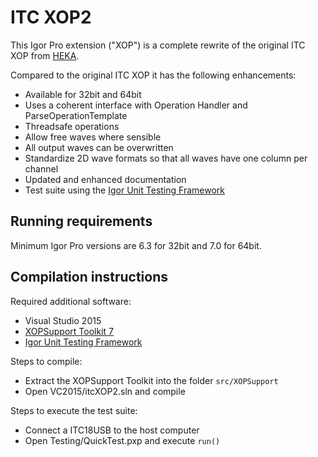 # ITC XOP2

This Igor Pro extension ("XOP") is a complete rewrite of the original ITC XOP
from [HEKA](http://heka.com/downloads/downloads_main.html#down_xops).

Compared to the original ITC XOP it has the following enhancements:

  - Available for 32bit and 64bit
  - Uses a coherent interface with Operation Handler and
    ParseOperationTemplate
  - Threadsafe operations
  - Allow free waves where sensible
  - All output waves can be overwritten
  - Standardize 2D wave formats so that all waves have one column
    per channel
  - Updated and enhanced documentation
  - Test suite using the [Igor Unit Testing Framework](http://www.igorexchange.com/project/unitTesting)

## Running requirements
Minimum Igor Pro versions are 6.3 for 32bit and 7.0 for 64bit.

## Compilation instructions

Required additional software:

- Visual Studio 2015
- [XOPSupport Toolkit 7](https://www.wavemetrics.com/products/xoptoolkit/xoptoolkit.htm)
- [Igor Unit Testing Framework](http://www.igorexchange.com/project/unitTesting)

Steps to compile:

- Extract the XOPSupport Toolkit into the folder `src/XOPSupport`
- Open VC2015/itcXOP2.sln and compile

Steps to execute the test suite:

- Connect a ITC18USB to the host computer
- Open Testing/QuickTest.pxp and execute `run()`
